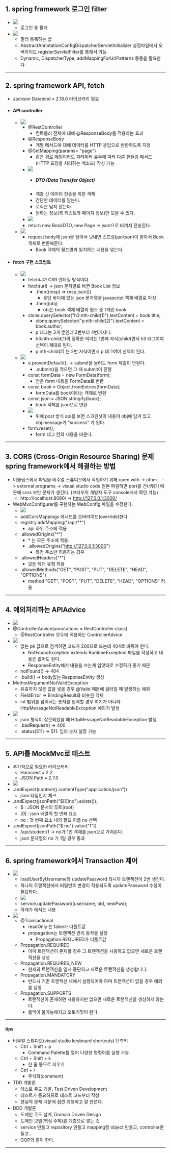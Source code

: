 ## 1. spring framework 로그인 filter
- ![](image/spring%20filter.jpg)
	- 로그인 용 필터
- ![](image/spring%20register%20filter.jpg)
	- 필터 등록하는 법
	- AbstractAnnotationConfigDispatcherServletInitializer 설정파일에서 오버라이드 registerServletFilter를 통해서 가능
	- Dynamic, DispatcherType, addMappingForUrlPatterns 등등을 활요한다.

---
## 2. spring framework API, fetch
- Jackson Databind » 2.18.0 라이브러리 필요
- #### API controller
	- ![](image/spring%20api%20controller1.jpg)
		- @RestController
			- 컨트롤러 전체에 대해 @ResponseBody를 적용하는 효과
		- @ResponseBody
			- 개별 메서드에 대해 데이터를 HTTP 응답으로 반환하도록 지정
		- @GetMapping(params= "page") 
			- 같은 경로 매핑이라도 파라미터 유무에 따라 다른 핸들링 메서드(HTTP 요청을 처리하는 메소드) 작성 가능
		- ![](image/BookDTO.jpg)
			- ##### DTO (Data Transfer Object)
			- 계층 간 데이터 전송을 위한 객체
			- 간단한 데이터를 담는다.
			- 로직은 담지 않는다.
			- 원하는 정보(북 리스트와 페이지 정보)만 모을 수 있다.
		- ![](image/페이지%20정보.jpg)
		- return new BookDTO, new Page -> json으로 바껴서 전송된다.
	- ![](image/spring%20api%20controller2.jpg)
		- request body에 json을 담아서 보내면 스프링(jackson)이 알아서 Book 객체로 변환해준다.
			- Book 객체의 필드명과 일치하는 내용을 넣는다.
- #### fetch 구현 스크립트
	- ![](image/fetch로%20불러온%20book%20list%20json을%20출력하는%20html.jpg)
		- fetch니까 CSR 렌더링 방식이다.
		- fetch(url) -> json 문자열로 바뀐 Book List 정보
			- .then((resp) => resp.json())
				- 응답 바디에 있는 json 문자열을 javascript 객체 배열로 파싱
			- .then((obj)
				- obj는 book 객체 배열의 원소 중 1개인 book
		- clone.querySelector("h3:nth-child(1)").textContent = book.title;
			- clone.querySelector("p:nth-child(2)").textContent = book.author;
			- p 태그는 3개 뿐인데 2번부터 4번까지다.
			- h3:nth-child(1)의 정확한 의미는 1번째 자식(child)면서 h3 태그여야 선택이 제대로 된다.
			- p:nth-child(2) 는 2번 자식이면서 p 태그여야 선택이 된다.
	- ![](image/fetch%20활용%20데이터%20insert.jpg)
		- e.preventDefault(); -> submit을 눌러도 form 제출이 안된다.
			- .submit()을 적으면 그 때 submit이 진행
		- const formData = new FormData(form);
			- 받은 form 내용을 FormData로 변환
		- const book = Object.fromEntries(formData);
			- formData를 book이라는 객체로 변환
		- const json = JSON.stringify(book);
			- book 객체를 json으로 변환
		- ![](image/post로%20fetch%20보내고%20받은%20내용.jpg)
			- 위에 post 방식 api를 보면 스크린샷의 내용이 obj에 담겨 있고 obj.message가 "success" 가 된다.
		- form.reset();
			- form 태그 안의 내용을 비운다.

---
## 3. CORS (Cross-Origin Resource Sharing) 문제 spring framework에서 해결하는 방법
- 이클립스에서 파일을 비주얼 스튜디오에서 작업하기 위해 open with -> other... -> external programs -> visual studio code 원본 파일하면 port를 건너뛰기 때문에 cors 보안 문제가 생긴다. (브라우저 개발자 도구 console에서 확인 가능)
	- http://localhost:8080/ -> http://127.0.0.1:3000/
- WebMvcConfigurer를 구현하는 WebConfig 파일을 수정한다.
	- ![](image/webconfig에서%20addCorsMappings.jpg)
	- addCorsMappings 메서드를 오버라이드(override)한다.
	- registry.addMapping("/api/\*\*")
		- api 하위 주소에 적용
	- .allowedOrigins("\*")
		- \* 는 모든 주소에 적용.
		- .allowedOrigins("http://127.0.0.1:3000") 
			- 특정 주소만 허용하는 경우
	- .allowedHeaders("\*")
		- 모든 헤더 유형 허용
	- .allowedMethods("GET", "POST", "PUT", "DELETE", "HEAD", "OPTIONS")
		- method "GET", "POST", "PUT", "DELETE", "HEAD", "OPTIONS" 허용

---
## 4. 예외처리하는 APIAdvice
 - ![](image/restcontroller에%20적용하는%20api%20advice.jpg)
 - @ControllerAdvice(annotations = RestController.class)
	 - @RestController 모두에 적용하는 ControllerAdvice
- ![](image/notfoundexception%20처리.jpg)
	- 없는 pk 값으로 검색하면 코드가 200으로 뜨는데 404로 바꿔야 한다.
		- NotFoundException extends RuntimeException 파일을 작성하고 내용은 없어도 된다.
		- ResponseEntity에서 내용을 쓰는게 입맛대로 수정하기 좋기 때문
	- notFound() -> 404
	- .build() -> body없는 ResponseEntity 생성
- MethodArgumentNotValidException
	- 유효하지 않은 값을 넣을 경우 @Valid 때문에 걸러질 때 발생하는 예외
	- FieldError -> BindingResult와 비슷한 객체
	- int 범위를 넘어서는 숫자를 입력할 경우 여기가 아니라 HttpMessageNotReadableException 예외가 발생
- ![](image/restcontroller에%20적용하는%20api%20advice2.jpg)
	- json 형식이 잘못되었을 때 HttpMessageNotReadableException 발생
	- .badRequest() -> 400
	- .status(511) -> 511. 임의 숫자 설정 가능

---
## 5. API를 MockMvc로 테스트
- 추가적으로 필요한 라이브러리 
	- Hamcrest » 2.2
	- JSON Path » 2.7.0
- ![](image/mock로%20api%20테스트.jpg)
- .andExpect(content().contentType("application/json"))
	- json 타입인지 체크
- .andExpect(jsonPath("$\[0]no").exists());
	- $ : JSON 문서의 루트(root)
	- \[0] : json 배열의 첫 번째  요소
	- no : 첫 번째 요소 내의 필드 이름 no 선택
- .andExpect(jsonPath("$.no").value("1"))
	- /api/student/1 -> no가 1인 객체를 json으로 가져온다.
	- json 문자열의 no 가 1일 경우 통과

---
## 6. spring framework에서 Transaction 제어
- ![](image/srping%20비밀번호%20변경%20트랜잭션%20제어1.jpg)
	- loadUserByUsername와 updatePassword 되니까 트랜잭션이 2번 생긴다.
	- 하나의 트랜잭션에서 비밀번호 변경이 적용되도록 updatePassword 수정이 필요하다.
	- ![](image/트랜잭션%201개로%20바꾼%20것.jpg)
	- service.updatePassword(username, old, newPwd);
	- 아래가 메서드 내용
- ![](image/srping%20비밀번호%20변경%20트랜잭션%20제어2.jpg)
	- @Transactional
		- readOnly 는 false가 디폴트값
		- propagation는 트랜잭션 관리 동작을 설정
			- Propagation.REQUIRED가 디폴트값
	- Propagation.REQUIRED
		- 이미 트랜잭션이 존재할 경우 그 트랜잭션을 사용하고 없으면 새로운 트랜잭션을 생성
	- Propagation.REQUIRES_NEW
		- 현재의 트랜잭션을 일시 중단하고 새로운 트랜잭션을 생성합니다.
	- Propagation.MANDATORY
		- 반드시 기존 트랜잭션 내에서 실행되어야 하며 트랜잭션이 없을 경우 예외를 실행
	- Propagation.SUPPORTS
		- 트랜잭션이 존재하면 사용하지만 없으면 새로운 트랜잭션을 생성하지 않는다.
		- 롤백이 불가능해지고 오토커밋이 된다.

---
#### tips
- 비주얼 스튜디오(visual studio keyboard shortcuts) 단축키
	- Ctrl + Shift + p
		- Command Palette를 열어 다양한 명령어를 실행 가능
	- Ctrl + Shift + k
		- 한 줄 통으로 지우기
	- Ctrl + /
		- 주석화(comment)
- TDD 개발론
	- 테스트 주도 개발, Test Driven Development
	- 테스트가 중요하므로 테스트 코드부터 작성
	- 현실적 문제 때문에 잠깐 유행하고 잘 안쓴다.
- DDD 개발론
	- 도메인 주도 설계, Domain Driven Design
	- 도메인 모델(핵심 주제)를 계층으로 쌓는 것
	- service 만들고 repository 만들고 mapping할 object 만들고, controller만들고...
	- OOP와 같이 한다.

---
